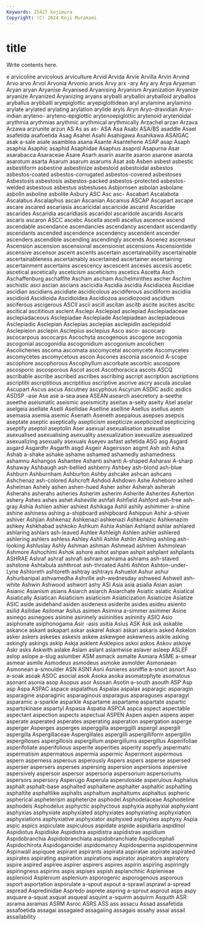 ```yaml
---
Keywords: 25427 kojimura
Copyright: (C) 2024 Koji Murakami
---
```


# title

Write contents here.



e arvicoline arvicolous arviculture Arvid Arvida Arvie
Arvilla Arvin Arvind Arvo arvo Arvol Arvonia Arvonio arvos Arvy
arx -ary Ary ary Arya Aryaman Aryan aryan Aryanise Aryanised
Aryanising Aryanism Aryanization Aryanize aryanize Aryanized Aryanizing aryans aryballi aryballoi
aryballoid aryballos aryballus arybballi aryepiglottic aryepiglottidean aryl arylamine arylamino arylate
arylated arylating arylation arylide aryls Aryn Aryo-dravidian Aryo-indian aryteno- aryteno-epiglottic
arytenoepiglottic arytenoid arytenoidal arythmia arythmias arythmic arythmical arythmically Arzachel arzan
Arzava Arzawa arzrunite arzun AS As as as- ASA Asa
Asabi ASA/BS asaddle Asael asafetida asafoetida Asag Asahel Asahi Asahigawa
Asahikawa ASAIGAC asak a-sale asale asamblea asana Asante Asantehene ASAP
asap Asaph asaphia Asaphic asaphid Asaphidae Asaphus asaprol Asapurna Asar
asarabacca Asaraceae Asare Asarh asarin asarite asaron asarone asarota asarotum
asarta Asarum asarum asarums Asat asb Asben asbest asbestic asbestiform
asbestine asbestinize asbestoid asbestoidal asbestos asbestos-coated asbestos-corrugated asbestos-covered asbestoses Asbestosis
asbestosis asbestos-packed asbestos-protected asbestos-welded asbestous asbestus asbestuses Asbjornsen asbolan asbolane
asbolin asboline asbolite Asbury ASC Asc asc- Ascabart Ascalabota Ascalabus
Ascalaphus ascan Ascanian Ascanius ASCAP Ascapart ascape ascare ascared ascariasis
ascaricidal ascaricide ascarid Ascaridae ascarides Ascaridia ascaridiasis ascaridol ascaridole ascarids
Ascaris ascaris ascaron ASCC ascebc Ascella ascelli ascellus ascence ascend
ascendable ascendance ascendancies ascendancy ascendant ascendantly ascendants ascended ascendence ascendency
ascendent ascender ascenders ascendible ascending ascendingly ascends Ascenez ascenseur Ascension
ascension ascensional ascensionist ascensions Ascensiontide ascensive ascensor ascent ascents ascertain
ascertainability ascertainable ascertainableness ascertainably ascertained ascertainer ascertaining ascertainment ascertains ascescency
ascescent asceses ascesis ascetic ascetical ascetically asceticism asceticisms ascetics Ascetta
Asch Aschaffenburg aschaffite Ascham ascham Aschelminthes ascher Aschim aschistic asci
ascian ascians ascicidia Ascidia ascidia Ascidiacea Ascidiae ascidian ascidians ascidiate
ascidicolous ascidiferous ascidiform ascidiia ascidioid Ascidioida Ascidioidea Ascidiozoa ascidiozooid ascidium
asciferous ascigerous ASCII ascii ascill ascitan ascitb ascite ascites ascitic
ascitical ascititious asclent Asclepi Asclepiad asclepiad Asclepiadaceae asclepiadaceous Asclepiadae Asclepiade
Asclepiadean asclepiadeous Asclepiadic Asclepian Asclepias asclepias asclepidin asclepidoid Asclepieion asclepin
Asclepius asclepius Asco asco- ascocarp ascocarpous ascocarps Ascochyta ascogenous ascogone
ascogonia ascogonial ascogonidia ascogonidium ascogonium ascolichen Ascolichenes ascoma ascomata ascomycetal
ascomycete Ascomycetes ascomycetes ascomycetous ascon Ascones asconia asconoid A-scope ascophore
ascophorous Ascophyllum ascorbate ascorbic ascospore ascosporic ascosporous Ascot ascot Ascothoracica
ascots ASCQ ascribable ascribe ascribed ascribes ascribing ascript ascription ascriptions
ascriptitii ascriptitious ascriptitius ascriptive ascrive ascry ascula asculae Ascupart Ascus
ascus Ascutney ascyphous Ascyrum ASDIC asdic asdics ASDSP -ase Ase
ase a-sea asea ASEAN asearch asecretory a-seethe aseethe aseismatic aseismic
aseismicity aseitas a-seity aseity Asel aselar aselgeia asellate Aselli Asellidae
Aselline aselline Asellus asellus asem asemasia asemia asemic Asenath Aseneth
asepalous asepses asepsis aseptate aseptic aseptically asepticism asepticize asepticized asepticizing
aseptify aseptol aseptolin Aser asexual asexualisation asexualise asexualised asexualising asexuality
asexualization asexualize asexualized asexualizing asexually asexuals Aseyev asfast asfetida ASG
asg Asgard asgard Asgardhr Asgarth asgd Asgeir Asgeirsson asgmt Ash
ash Asha Ashab a-shake ashake ashame ashamed ashamedly ashamedness ashamnu
Ashangos Ashantee Ashanti ashanti A-shaped Asharasi A-sharp Ashaway Ashbaugh ash-bellied
ashberry Ashbey ash-blond ash-blue Ashburn Ashburnham Ashburton Ashby ashcake ashcan
ashcans Ashchenaz ash-colored Ashcroft Ashdod Ashdown Ashe Asheboro ashed Ashelman
Ashely ashen ashen-hued Asher asher Asherah asherah Asherahs asherahs asheries
Asherim asherim Asherite Asherites Asherton ashery Ashes ashes ashet Asheville
ashfall Ashfield Ashford ash-free ash-gray Ashia Ashien ashier ashiest Ashikaga
Ashil ashily ashimmer a-shine ashine ashiness ashing a-shipboard ashipboard Ashippun
Ashir a-shiver ashiver Ashjian Ashkenaz Ashkenazi ashkenazi Ashkenazic Ashkenazim ashkey
Ashkhabad ashkoko Ashkum Ashla Ashlan Ashland ashlar ashlared ashlaring ashlars
ash-leaved Ashlee Ashleigh Ashlen ashler ashlered ashlering ashlers ashless Ashley
Ashli Ashlie Ashlin Ashling ashling ash-looking Ashluslay Ashly Ashman ashman
Ashmead ashmen Ashmolean Ashmore Ashochimi Ashok ashore ashot ashpan ashpit
ashplant ashplants ASHRAE Ashraf ashraf ashrafi ashram ashrama ashrams ash-staved
ashstone Ashtabula ashthroat ash-throated Ashti Ashton Ashton-under-Lyne Ashtoreth ashtoreth ashtray
ashtrays Ashuelot Ashur ashur Ashurbanipal ashvamedha Ashville ash-wednesday ashweed Ashwell
ash-white Ashwin Ashwood ashwort ashy ASI Asia asia asialia Asian
asian Asianic Asianism asians Asiarch asiarch Asiarchate Asiatic asiatic Asiatical
Asiatically Asiatican Asiaticism asiaticism Asiaticization Asiaticize Asiatize ASIC aside asidehand
asiden asideness asiderite asides asideu asiento asilid Asilidae Asilomar Asilus
asimen Asimina a-simmer asimmer Asine asinego asinegoes asinine asininely asininities
asininity ASIO Asio asiphonate asiphonogama Asir -asis asitia Asius ASK
Ask ask askable askance askant askapart askar askarel Askari askari
askaris asked Askelon asker askers askeses askesis askew askewgee askewness
askile asking askingly askings askip Askja asklent Asklepios askoi askos
Askov askoye Askr asks Askwith aslake Aslam aslant aslantwise aslaver
asleep ASLEF aslop aslope a-slug aslumber ASM asmack asmalte Asmara
ASME a-smear asmear asmile Asmodeus asmodeus asmoke asmolder Asmonaean Asmonean
a-smoulder ASN ASN1 Asni Asnieres asniffle a-snort asnort Aso a-soak
asoak ASOC asocial asok Asoka asoka asomatophyte asomatous asonant asonia
asop Asopus asor Asosan Asotin a-south asouth ASP Asp asp
Aspa ASPAC aspace aspalathus Aspalax aspalax asparagic asparagin asparagine asparaginic
asparaginous asparagus asparaguses asparagyl asparamic a-sparkle asparkle Aspartame aspartame aspartate
aspartic aspartokinase aspartyl Aspasia Aspatia ASPCA aspca aspect aspectable aspectant
aspection aspects aspectual ASPEN Aspen aspen aspens asper asperate asperated
asperates asperating asperation aspergation asperge asperger Asperges asperges asperggilla asperggilli
aspergil aspergill aspergilla Aspergillaceae Aspergillales aspergilli aspergilliform aspergillin aspergilloses aspergillosis
aspergillum aspergillums aspergillus Asperifoliae asperifoliate asperifolious asperite asperities asperity asperly
aspermatic aspermatism aspermatous aspermia aspermic Aspermont aspermous aspern asperness asperous
asperously Aspers aspers asperse aspersed asperser aspersers asperses aspersing aspersion
aspersions aspersive aspersively aspersoir aspersor aspersoria aspersorium aspersoriums aspersors aspersory
Asperugo Asperula asperuloside asperulous Asphalius asphalt asphalt-base asphalted asphaltene asphalter
asphaltic asphalting asphaltite asphaltlike asphalts asphaltum asphaltums asphaltus aspheric aspherical
aspheterism aspheterize asphodel Asphodelaceae Asphodeline asphodels Asphodelus asphyctic asphyctous asphyxia
asphyxial asphyxiant asphyxias asphyxiate asphyxiated asphyxiates asphyxiating asphyxiation asphyxiations asphyxiative
asphyxiator asphyxied asphyxies asphyxy Aspia aspic aspics aspiculate aspiculous aspidate
aspide aspidiaria aspidinol Aspidiotus Aspidiske Aspidistra aspidistra aspidistras aspidium Aspidobranchia
Aspidobranchiata aspidobranchiate Aspidocephali Aspidochirota Aspidoganoidei aspidomancy Aspidosperma aspidospermine Aspinwall aspiquee
aspirant aspirants aspirata aspiratae aspirate aspirated aspirates aspirating aspiration aspirations
aspirator aspirators aspiratory aspire aspired aspiree aspirer aspirers aspires aspirin
aspiring aspiringly aspiringness aspirins aspis aspises aspish asplanchnic Asplenieae asplenioid
Asplenium asplenium asporogenic asporogenous asporous asport asportation asporulate a-spout aspout
a-sprawl asprawl a-spread aspread Aspredinidae Aspredo asprete aspring a-sprout asprout
asps aspy asquare a-squat asquat asqueal asquint a-squirm asquirm Asquith
ASR asrama asramas ASRM Asroc ASRS ASS ass assacu Assad
assafetida assafoetida assagai assagaied assagaiing assagais assahy assai assail assailability
